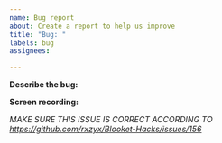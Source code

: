 ```yaml
---
name: Bug report
about: Create a report to help us improve
title: "Bug: "
labels: bug
assignees:

---
```


**Describe the bug:**


**Screen recording:**


*MAKE SURE THIS ISSUE IS CORRECT ACCORDING TO https://github.com/rxzyx/Blooket-Hacks/issues/156*
